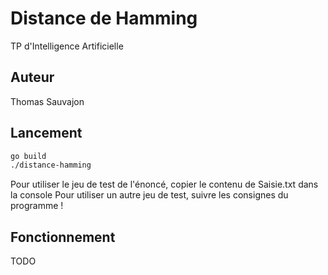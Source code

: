 # Distance de Hamming
TP d'Intelligence Artificielle

## Auteur
Thomas Sauvajon

## Lancement
``` sh
go build
./distance-hamming
```

Pour utiliser le jeu de test de l'énoncé, copier le contenu de Saisie.txt dans la console
Pour utiliser un autre jeu de test, suivre les consignes du programme !

## Fonctionnement
TODO
